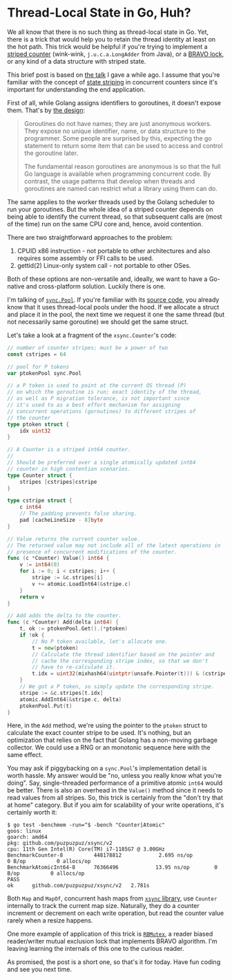 # Thread-Local State in Go, Huh?

We all know that there is no such thing as thread-local state in Go. Yet, there is a trick that would help you to retain the thread identity at least on the hot path. This trick would be helpful if you're trying to implement a [striped counter](https://github.com/puzpuzpuz/xsync#counter) (wink-wink, `j.u.c.a.LongAdder` from Java), or a [BRAVO lock](https://github.com/puzpuzpuz/xsync#rbmutex), or any kind of a data structure with striped state.

This brief post is based on [the talk](https://github.com/puzpuzpuz/talks/blob/c1839354447cf9092d23f90986fd128f9f3f6563/2021-ru-is-time-to-resync/slides.pdf) I gave a while ago. I assume that you're familiar with the concept of [state striping](https://www.baeldung.com/java-longadder-and-longaccumulator#dynamic-striping) in concurrent counters since it's important for understanding the end application.

First of all, while Golang assigns identifiers to goroutines, it doesn't expose them. That's by [the design](https://golang.org/doc/faq#no_goroutine_id):
> Goroutines do not have names; they are just anonymous
workers. They expose no unique identifier, name, or data
structure to the programmer. Some people are surprised by
this, expecting the go statement to return some item that can
be used to access and control the goroutine later.
>
> The fundamental reason goroutines are anonymous is so that
the full Go language is available when programming
concurrent code. By contrast, the usage patterns that develop
when threads and goroutines are named can restrict what a
library using them can do.

The same applies to the worker threads used by the Golang scheduler to run your goroutines. But the whole idea of a striped counter depends on being able to identify the current thread, so that subsequent calls are (most of the time) run on the same CPU core and, hence, avoid contention.

There are two straightforward approaches to the problem:
1. CPUID x86 instruction - not portable to other architectures and also requires some assembly or FFI calls to be used.
2. gettid(2) Linux-only system call - not portable to other OSes.

Both of these options are non-versatile and, ideally, we want to have a Go-native and cross-platform solution. Luckily there is one.

I'm talking of [`sync.Pool`](https://pkg.go.dev/sync#Pool). If you're familiar with its [source code](https://github.com/golang/go/blob/e09bbaec69a8ff960110e13eabb3bef5331ecb0c/src/sync/pool.go), you already know that it uses thread-local pools under the hood. If we allocate a struct and place it in the pool, the next time we request it one the same thread (but not necessarily same goroutine) we should get the same struct.

Let's take a look at a fragment of the `xsync.Counter`'s code:
```go
// number of counter stripes; must be a power of two
const cstripes = 64

// pool for P tokens
var ptokenPool sync.Pool

// a P token is used to point at the current OS thread (P)
// on which the goroutine is run; exact identity of the thread,
// as well as P migration tolerance, is not important since
// it's used to as a best effort mechanism for assigning
// concurrent operations (goroutines) to different stripes of
// the counter
type ptoken struct {
	idx uint32
}

// A Counter is a striped int64 counter.
//
// Should be preferred over a single atomically updated int64
// counter in high contention scenarios.
type Counter struct {
	stripes [cstripes]cstripe
}

type cstripe struct {
	c int64
	// The padding prevents false sharing.
	pad [cacheLineSize - 8]byte
}

// Value returns the current counter value.
// The returned value may not include all of the latest operations in
// presence of concurrent modifications of the counter.
func (c *Counter) Value() int64 {
	v := int64(0)
	for i := 0; i < cstripes; i++ {
		stripe := &c.stripes[i]
		v += atomic.LoadInt64(&stripe.c)
	}
	return v
}

// Add adds the delta to the counter.
func (c *Counter) Add(delta int64) {
	t, ok := ptokenPool.Get().(*ptoken)
	if !ok {
		// No P token available, let's allocate one.
		t = new(ptoken)
		// Calculate the thread identifier based on the pointer and
		// cache the corresponding stripe index, so that we don't
		// have to re-calculate it.
		t.idx = uint32(mixhash64(uintptr(unsafe.Pointer(t))) & (cstripes - 1))
	}
	// We got a P token, so simply update the corresponding stripe.
	stripe := &c.stripes[t.idx]
	atomic.AddInt64(&stripe.c, delta)
	ptokenPool.Put(t)
}
```

Here, in the `Add` method, we're using the pointer to the `ptoken` struct to calculate the exact counter stripe to be used. It's nothing, but an optimization that relies on the fact that Golang has a non-moving garbage collector. We could use a RNG or an monotonic sequence here with the same effect.

You may ask if piggybacking on a `sync.Pool`'s implementation detail is worth hassle. My answer would be "no, unless you really know what you're doing". Say, single-threaded performance of a primitive atomic `int64` would be better. There is also an overhead in the `Value()` method since it needs to read values from all stripes. So, this trick is certainly from the "don't try that at home" category. But if you aim for scalability of your write operations, it's certainly worth it:
```
$ go test -benchmem -run=^$ -bench "Counter|Atomic"
goos: linux
goarch: amd64
pkg: github.com/puzpuzpuz/xsync/v2
cpu: 11th Gen Intel(R) Core(TM) i7-1185G7 @ 3.00GHz
BenchmarkCounter-8       	448178812	         2.695 ns/op	       0 B/op	       0 allocs/op
BenchmarkAtomicInt64-8   	76366496	        13.95 ns/op	       0 B/op	       0 allocs/op
PASS
ok  	github.com/puzpuzpuz/xsync/v2	2.781s
```

Both `Map` and `MapOf`, concurrent hash maps from [`xsync` library](https://github.com/puzpuzpuz/xsync), use `Counter` internally to track the current map size. Naturally, they do a counter increment or decrement on each write operation, but read the counter value rarely when a resize happens.

One more example of application of this trick is [`RBMutex`](https://github.com/puzpuzpuz/xsync#rbmutex), a reader biased reader/writer mutual exclusion lock that implements BRAVO algorithm. I'm leaving learning the internals of this one to the curious reader.

As promised, the post is a short one, so that's it for today. Have fun coding and see you next time.